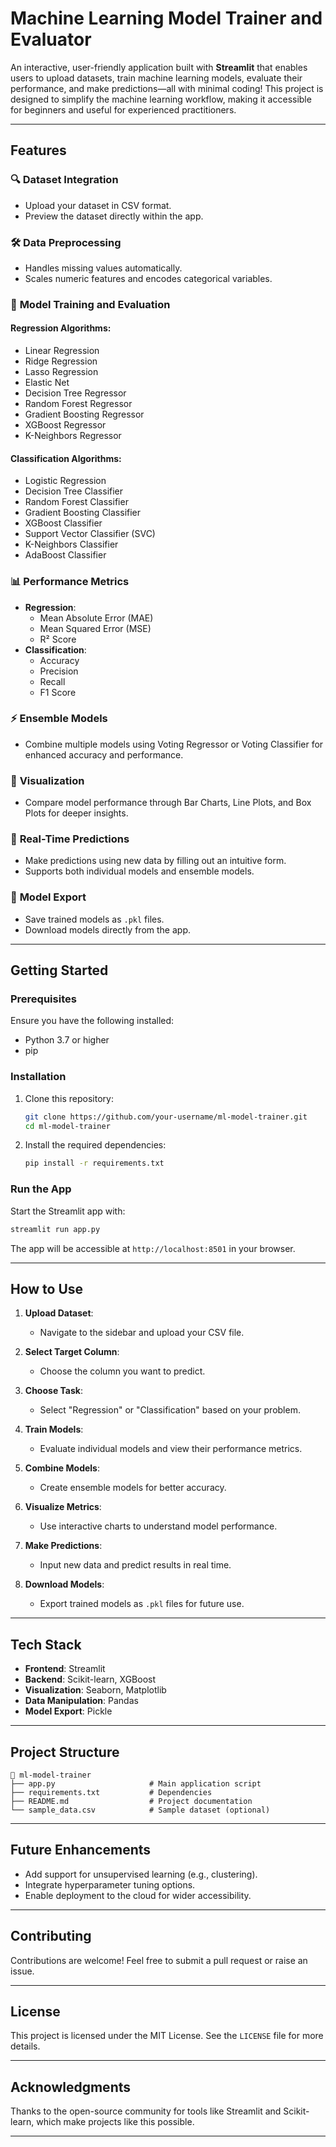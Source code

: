 # **Machine Learning Model Trainer and Evaluator**  

An interactive, user-friendly application built with **Streamlit** that enables users to upload datasets, train machine learning models, evaluate their performance, and make predictions—all with minimal coding! This project is designed to simplify the machine learning workflow, making it accessible for beginners and useful for experienced practitioners.

---

## **Features**  

### 🔍 **Dataset Integration**  
- Upload your dataset in CSV format.  
- Preview the dataset directly within the app.  

### 🛠️ **Data Preprocessing**  
- Handles missing values automatically.  
- Scales numeric features and encodes categorical variables.  

### 🤖 **Model Training and Evaluation**  
#### Regression Algorithms:  
- Linear Regression  
- Ridge Regression  
- Lasso Regression  
- Elastic Net  
- Decision Tree Regressor  
- Random Forest Regressor  
- Gradient Boosting Regressor  
- XGBoost Regressor  
- K-Neighbors Regressor  

#### Classification Algorithms:  
- Logistic Regression  
- Decision Tree Classifier  
- Random Forest Classifier  
- Gradient Boosting Classifier  
- XGBoost Classifier  
- Support Vector Classifier (SVC)  
- K-Neighbors Classifier  
- AdaBoost Classifier  

### 📊 **Performance Metrics**  
- **Regression**:  
  - Mean Absolute Error (MAE)  
  - Mean Squared Error (MSE)  
  - R² Score  
- **Classification**:  
  - Accuracy  
  - Precision  
  - Recall  
  - F1 Score  

### ⚡ **Ensemble Models**  
- Combine multiple models using Voting Regressor or Voting Classifier for enhanced accuracy and performance.  

### 🌟 **Visualization**  
- Compare model performance through Bar Charts, Line Plots, and Box Plots for deeper insights.  

### 🎯 **Real-Time Predictions**  
- Make predictions using new data by filling out an intuitive form.  
- Supports both individual models and ensemble models.  

### 💾 **Model Export**  
- Save trained models as `.pkl` files.  
- Download models directly from the app.  

---

## **Getting Started**  

### **Prerequisites**  
Ensure you have the following installed:  
- Python 3.7 or higher  
- pip  

### **Installation**  
1. Clone this repository:  
   ```bash
   git clone https://github.com/your-username/ml-model-trainer.git
   cd ml-model-trainer
   ```  
2. Install the required dependencies:  
   ```bash
   pip install -r requirements.txt
   ```  

### **Run the App**  
Start the Streamlit app with:  
```bash
streamlit run app.py
```  
The app will be accessible at `http://localhost:8501` in your browser.  

---

## **How to Use**  

1. **Upload Dataset**:  
   - Navigate to the sidebar and upload your CSV file.  

2. **Select Target Column**:  
   - Choose the column you want to predict.  

3. **Choose Task**:  
   - Select "Regression" or "Classification" based on your problem.  

4. **Train Models**:  
   - Evaluate individual models and view their performance metrics.  

5. **Combine Models**:  
   - Create ensemble models for better accuracy.  

6. **Visualize Metrics**:  
   - Use interactive charts to understand model performance.  

7. **Make Predictions**:  
   - Input new data and predict results in real time.  

8. **Download Models**:  
   - Export trained models as `.pkl` files for future use.  

---

## **Tech Stack**  

- **Frontend**: Streamlit  
- **Backend**: Scikit-learn, XGBoost  
- **Visualization**: Seaborn, Matplotlib  
- **Data Manipulation**: Pandas  
- **Model Export**: Pickle  

---

## **Project Structure**  

```plaintext
📂 ml-model-trainer  
├── app.py                     # Main application script  
├── requirements.txt           # Dependencies  
├── README.md                  # Project documentation  
└── sample_data.csv            # Sample dataset (optional)  
```  

---

## **Future Enhancements**  
- Add support for unsupervised learning (e.g., clustering).  
- Integrate hyperparameter tuning options.  
- Enable deployment to the cloud for wider accessibility.  

---

## **Contributing**  
Contributions are welcome! Feel free to submit a pull request or raise an issue.  

---

## **License**  
This project is licensed under the MIT License. See the `LICENSE` file for more details.  

---

## **Acknowledgments**  
Thanks to the open-source community for tools like Streamlit and Scikit-learn, which make projects like this possible.  

---

